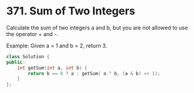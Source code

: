 # 371. Sum of Two Integers
Calculate the sum of two integers a and b, but you are not allowed to use the operator + and -.

Example:
Given a = 1 and b = 2, return 3. 
```c++
class Solution {
public:
    int getSum(int a, int b) {
        return b == 0 ? a : getSum( a ^ b, (a & b) << 1);
    }
};
```